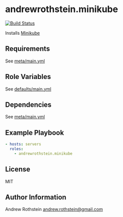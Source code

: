 andrewrothstein.minikube
=========
[![Build Status](https://travis-ci.org/andrewrothstein/ansible-minikube.svg?branch=master)](https://travis-ci.org/andrewrothstein/ansible-minikube)

Installs [Minikube](https://github.com/kubernetes/minikube)

Requirements
------------

See [meta/main.yml](meta/main.yml)

Role Variables
--------------

See [defaults/main.yml](defaults/main.yml)

Dependencies
------------

See [meta/main.yml](meta/main.yml)

Example Playbook
----------------

```yml
- hosts: servers
  roles:
    - andrewrothstein.minikube
```

License
-------

MIT

Author Information
------------------

Andrew Rothstein <andrew.rothstein@gmail.com>
